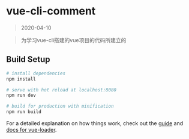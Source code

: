 # vue-cli-comment

> 2020-04-10

> 为学习vue-cli搭建的vue项目的代码所建立的

## Build Setup

``` bash
# install dependencies
npm install

# serve with hot reload at localhost:8080
npm run dev

# build for production with minification
npm run build

```

For a detailed explanation on how things work, check out the [guide](http://vuejs-templates.github.io/webpack/) and [docs for vue-loader](http://vuejs.github.io/vue-loader).
